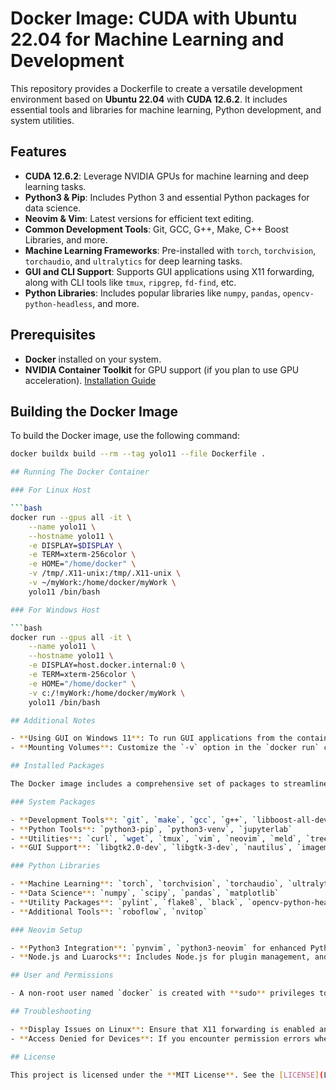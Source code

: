 # Docker Image: CUDA with Ubuntu 22.04 for Machine Learning and Development

This repository provides a Dockerfile to create a versatile development environment based on **Ubuntu 22.04** with **CUDA 12.6.2**. It includes essential tools and libraries for machine learning, Python development, and system utilities.

## Features

- **CUDA 12.6.2**: Leverage NVIDIA GPUs for machine learning and deep learning tasks.
- **Python3 & Pip**: Includes Python 3 and essential Python packages for data science.
- **Neovim & Vim**: Latest versions for efficient text editing.
- **Common Development Tools**: Git, GCC, G++, Make, C++ Boost Libraries, and more.
- **Machine Learning Frameworks**: Pre-installed with `torch`, `torchvision`, `torchaudio`, and `ultralytics` for deep learning tasks.
- **GUI and CLI Support**: Supports GUI applications using X11 forwarding, along with CLI tools like `tmux`, `ripgrep`, `fd-find`, etc.
- **Python Libraries**: Includes popular libraries like `numpy`, `pandas`, `opencv-python-headless`, and more.

## Prerequisites

- **Docker** installed on your system.
- **NVIDIA Container Toolkit** for GPU support (if you plan to use GPU acceleration). [Installation Guide](https://docs.nvidia.com/datacenter/cloud-native/container-toolkit/install-guide.html)

## Building the Docker Image

To build the Docker image, use the following command:

```bash
docker buildx build --rm --tag yolo11 --file Dockerfile .

## Running The Docker Container

### For Linux Host

```bash
docker run --gpus all -it \
    --name yolo11 \
    --hostname yolo11 \
    -e DISPLAY=$DISPLAY \
    -e TERM=xterm-256color \
    -e HOME="/home/docker" \
    -v /tmp/.X11-unix:/tmp/.X11-unix \
    -v ~/myWork:/home/docker/myWork \
    yolo11 /bin/bash

### For Windows Host

```bash
docker run --gpus all -it \
    --name yolo11 \
    --hostname yolo11 \
    -e DISPLAY=host.docker.internal:0 \
    -e TERM=xterm-256color \
    -e HOME="/home/docker" \
    -v c:/!myWork:/home/docker/myWork \
    yolo11 /bin/bash

## Additional Notes

- **Using GUI on Windows 11**: To run GUI applications from the container on a Windows 11 host, you need to set up an X server (e.g., Xming or VcXsrv). Refer to [this video guide](https://www.youtube.com/watch?v=UEre6Bd75dw) for detailed instructions.
- **Mounting Volumes**: Customize the `-v` option in the `docker run` command to mount specific directories from your host system to the container. This allows you to easily share files between the host and the container.

## Installed Packages

The Docker image includes a comprehensive set of packages to streamline development and machine learning tasks.

### System Packages

- **Development Tools**: `git`, `make`, `gcc`, `g++`, `libboost-all-dev`, `libssl-dev`
- **Python Tools**: `python3-pip`, `python3-venv`, `jupyterlab`
- **Utilities**: `curl`, `wget`, `tmux`, `vim`, `neovim`, `meld`, `tree`, `bash-completion`
- **GUI Support**: `libgtk2.0-dev`, `libgtk-3-dev`, `nautilus`, `imagemagick`

### Python Libraries

- **Machine Learning**: `torch`, `torchvision`, `torchaudio`, `ultralytics`
- **Data Science**: `numpy`, `scipy`, `pandas`, `matplotlib`
- **Utility Packages**: `pylint`, `flake8`, `black`, `opencv-python-headless`
- **Additional Tools**: `roboflow`, `nvitop`

### Neovim Setup

- **Python3 Integration**: `pynvim`, `python3-neovim` for enhanced Python support in Neovim.
- **Node.js and Luarocks**: Includes Node.js for plugin management, and `luarocks` with `jsregexp` for Lua scripting capabilities.

## User and Permissions

- A non-root user named `docker` is created with **sudo** privileges to enhance security and prevent issues caused by running as the root user.

## Troubleshooting

- **Display Issues on Linux**: Ensure that X11 forwarding is enabled and the `DISPLAY` environment variable is set correctly (`-e DISPLAY=$DISPLAY`).
- **Access Denied for Devices**: If you encounter permission errors when accessing devices (e.g., a camera), verify that Docker has access to the required device (e.g., `/dev/video0`).

## License

This project is licensed under the **MIT License**. See the [LICENSE](LICENSE) file for more details.

